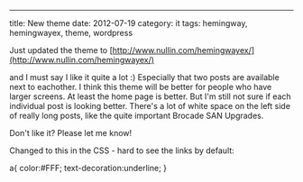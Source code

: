 ---
title: New theme
date: 2012-07-19
category: it
tags: hemingway, hemingwayex, theme, wordpress

Just updated the theme to [http://www.nullin.com/hemingwayex/](http://www.nullin.com/hemingwayex/)

and I must say I like it quite a lot :) Especially that two posts are available next to eachother. I think this theme will be better for people who have larger screens. At least the home page is better. But I'm still not sure if each individual post is looking better. There's a lot of white space on the left side of really long posts, like the quite important Brocade SAN Upgrades.

Don't like it? Please let me know!

Changed to this in the CSS - hard to see the links by default:

a{
 color:#FFF;
 text-decoration:underline;
}
